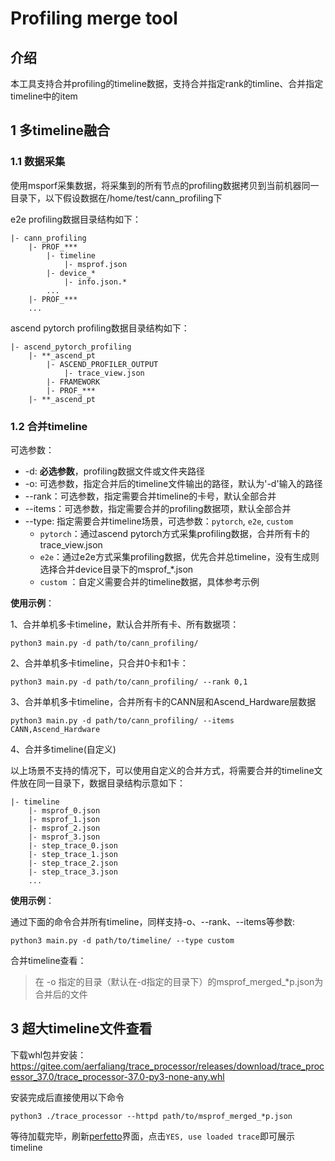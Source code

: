 # Profiling merge tool

## 介绍
本工具支持合并profiling的timeline数据，支持合并指定rank的timline、合并指定timeline中的item


## 1 多timeline融合

### 1.1 数据采集
使用msporf采集数据，将采集到的所有节点的profiling数据拷贝到当前机器同一目录下，以下假设数据在/home/test/cann_profiling下

e2e profiling数据目录结构如下：
```
|- cann_profiling
    |- PROF_***
        |- timeline
            |- msprof.json
        |- device_*
            |- info.json.*
        ...
    |- PROF_***
    ...
```
ascend pytorch profiling数据目录结构如下：
```
|- ascend_pytorch_profiling
    |- **_ascend_pt
        |- ASCEND_PROFILER_OUTPUT
            |- trace_view.json
        |- FRAMEWORK
        |- PROF_***
    |- **_ascend_pt
```


### 1.2 合并timeline

可选参数：
- -d: **必选参数**，profiling数据文件或文件夹路径
- -o: 可选参数，指定合并后的timeline文件输出的路径，默认为'-d'输入的路径
- --rank：可选参数，指定需要合并timeline的卡号，默认全部合并
- --items：可选参数，指定需要合并的profiling数据项，默认全部合并
- --type: 指定需要合并timeline场景，可选参数：`pytorch`, `e2e`, `custom`
  - `pytorch`：通过ascend pytorch方式采集profiling数据，合并所有卡的trace_view.json
  - `e2e`：通过e2e方式采集profiling数据，优先合并总timeline，没有生成则选择合并device目录下的msprof_*.json
  - `custom` ：自定义需要合并的timeline数据，具体参考示例




**使用示例**：

1、合并单机多卡timeline，默认合并所有卡、所有数据项：
```
python3 main.py -d path/to/cann_profiling/
```

2、合并单机多卡timeline，只合并0卡和1卡：

```
python3 main.py -d path/to/cann_profiling/ --rank 0,1
```

3、合并单机多卡timeline，合并所有卡的CANN层和Ascend_Hardware层数据
```
python3 main.py -d path/to/cann_profiling/ --items CANN,Ascend_Hardware
```
4、合并多timeline(自定义)

以上场景不支持的情况下，可以使用自定义的合并方式，将需要合并的timeline文件放在同一目录下，数据目录结构示意如下：
```
|- timeline
    |- msprof_0.json
    |- msprof_1.json
    |- msprof_2.json
    |- msprof_3.json
    |- step_trace_0.json
    |- step_trace_1.json
    |- step_trace_2.json
    |- step_trace_3.json
    ...
```
**使用示例**：

通过下面的命令合并所有timeline，同样支持-o、--rank、--items等参数:
```
python3 main.py -d path/to/timeline/ --type custom
```
合并timeline查看：
> 在 -o 指定的目录（默认在-d指定的目录下）的msprof_merged_*p.json为合并后的文件


## 3 超大timeline文件查看

下载whl包并安装：
https://gitee.com/aerfaliang/trace_processor/releases/download/trace_processor_37.0/trace_processor-37.0-py3-none-any.whl

安装完成后直接使用以下命令
```
python3 ./trace_processor --httpd path/to/msprof_merged_*p.json 
```
等待加载完毕，刷新[perfetto](https://ui.perfetto.dev/)界面，点击`YES, use loaded trace`即可展示timeline


